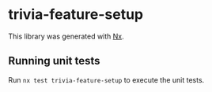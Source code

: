 # trivia-feature-setup

This library was generated with [Nx](https://nx.dev).

## Running unit tests

Run `nx test trivia-feature-setup` to execute the unit tests.
